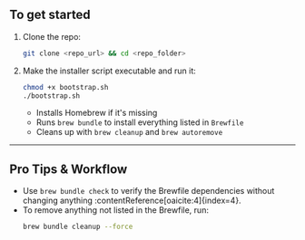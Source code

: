 ##  To get started

1. Clone the repo:
    ```bash
    git clone <repo_url> && cd <repo_folder>
    ```
2. Make the installer script executable and run it:
    ```bash
    chmod +x bootstrap.sh
    ./bootstrap.sh
    ```
    - Installs Homebrew if it's missing
    - Runs `brew bundle` to install everything listed in `Brewfile`
    - Cleans up with `brew cleanup` and `brew autoremove`

---

##  Pro Tips & Workflow

- Use `brew bundle check` to verify the Brewfile dependencies without changing anything :contentReference[oaicite:4]{index=4}.
- To remove anything not listed in the Brewfile, run:
  ```bash
  brew bundle cleanup --force
